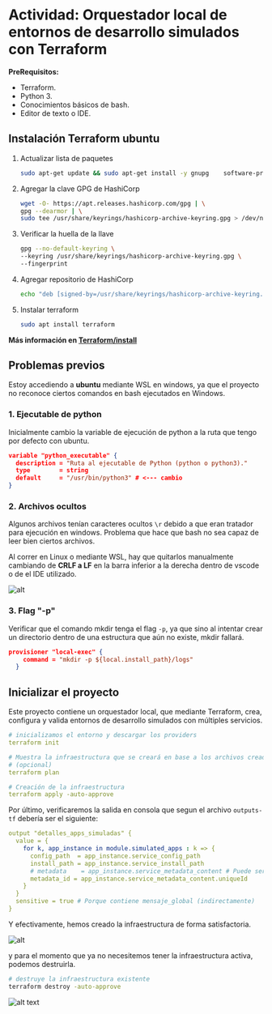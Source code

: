 # Actividad: Orquestador local de entornos de desarrollo simulados con Terraform

**PreRequisitos:**

- Terraform.
- Python 3.
- Conocimientos básicos de bash.
- Editor de texto o IDE.

## Instalación Terraform ubuntu

1. Actualizar lista de paquetes

    ```bash
    sudo apt-get update && sudo apt-get install -y gnupg    software-properties-common
    ```

2. Agregar la clave GPG de HashiCorp

    ```bash
    wget -O- https://apt.releases.hashicorp.com/gpg | \
    gpg --dearmor | \
    sudo tee /usr/share/keyrings/hashicorp-archive-keyring.gpg > /dev/null
    ```

3. Verificar la huella de la llave

    ```bash
    gpg --no-default-keyring \
    --keyring /usr/share/keyrings/hashicorp-archive-keyring.gpg \
    --fingerprint
    ```

4. Agregar repositorio de HashiCorp

    ```bash
    echo "deb [signed-by=/usr/share/keyrings/hashicorp-archive-keyring.gpg] https://apt.releases.hashicorp.com $(lsb_release -cs) main" | sudo tee /etc/apt/sources.list.d/hashicorp.list
    ```

5. Instalar terraform

    ```bash
    sudo apt install terraform
    ```

**Más información en [Terraform/install](https://developer.hashicorp.com/terraform/tutorials/aws-get-started/install-cli)**

## Problemas previos

Estoy accediendo a **ubuntu** mediante WSL en windows, ya que el proyecto no reconoce ciertos comandos en bash ejecutados en Windows.

### 1. Ejecutable de python

Inicialmente cambio la variable de ejecución de python a la ruta que tengo por defecto con ubuntu.

```json
variable "python_executable" {
  description = "Ruta al ejecutable de Python (python o python3)."
  type        = string
  default     = "/usr/bin/python3" # <--- cambio
}
```

### 2. Archivos ocultos

Algunos archivos tenían caracteres ocultos `\r` debido a que eran tratador para ejecución en windows. Problema que hace que bash no sea capaz de leer bien ciertos archivos.

Al correr en Linux o mediante WSL, hay que quitarlos manualmente cambiando de **CRLF a LF** en la barra inferior a la derecha dentro de vscode o de el IDE utilizado.

![alt](image.png)

### 3. Flag "-p"

Verificar que el comando mkdir tenga el flag `-p`, ya que sino al intentar crear un directorio dentro de una estructura que aún no existe, mkdir fallará.

```json
provisioner "local-exec" {
    command = "mkdir -p ${local.install_path}/logs"
  }
```

## Inicializar el proyecto

Este proyecto contiene un orquestador local, que mediante Terraform, crea, configura y valida entornos de desarrollo simulados con múltiples servicios.

```yaml
# inicializamos el entorno y descargar los providers
terraform init

# Muestra la infraestructura que se creará en base a los archivos creados
# (opcional)
terraform plan

# Creación de la infraestructura
terraform apply -auto-approve
```

Por último, verificaremos la salida en consola que segun el archivo `outputs-tf` debería ser el siguiente:

```yaml
output "detalles_apps_simuladas" {
  value = {
    for k, app_instance in module.simulated_apps : k => {
      config_path  = app_instance.service_config_path
      install_path = app_instance.service_install_path
      # metadata    = app_instance.service_metadata_content # Puede ser muy verboso
      metadata_id = app_instance.service_metadata_content.uniqueId
    }
  }
  sensitive = true # Porque contiene mensaje_global (indirectamente)
}
```

Y efectivamente, hemos creado la infraestructura de forma satisfactoria.

![alt](image-1.png)

y para el momento que ya no necesitemos tener la infraestructura activa, podemos destruirla.

```bash
# destruye la infraestructura existente
terraform destroy -auto-approve
```

![alt text](image-2.png)
